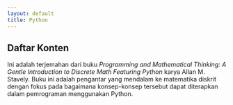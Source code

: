 ```yaml
---
layout: default
title: Python
---
```


## Daftar Konten

Ini adalah terjemahan dari buku *Programming and Mathematical Thinking: A Gentle Introduction to Discrete Math Featuring Python* karya Allan M. Stavely. Buku ini adalah pengantar yang mendalam ke matematika diskrit dengan fokus pada bagaimana konsep-konsep tersebut dapat diterapkan dalam pemrograman menggunakan Python.
